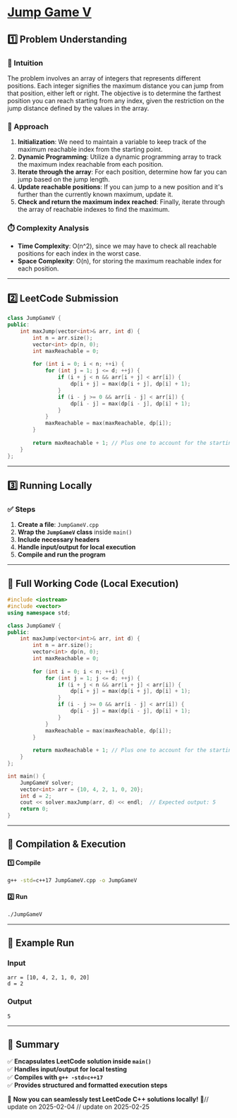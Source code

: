 # **[Jump Game V](https://leetcode.com/problems/jump-game-v/description/)**  

## **1️⃣ Problem Understanding**  
### **📌 Intuition**  
The problem involves an array of integers that represents different positions. Each integer signifies the maximum distance you can jump from that position, either left or right. The objective is to determine the farthest position you can reach starting from any index, given the restriction on the jump distance defined by the values in the array. 

### **🚀 Approach**  
1. **Initialization**: We need to maintain a variable to keep track of the maximum reachable index from the starting point.
2. **Dynamic Programming**: Utilize a dynamic programming array to track the maximum index reachable from each position.
3. **Iterate through the array**: For each position, determine how far you can jump based on the jump length.
4. **Update reachable positions**: If you can jump to a new position and it's further than the currently known maximum, update it.
5. **Check and return the maximum index reached**: Finally, iterate through the array of reachable indexes to find the maximum.

### **⏱️ Complexity Analysis**  
- **Time Complexity**: O(n^2), since we may have to check all reachable positions for each index in the worst case.  
- **Space Complexity**: O(n), for storing the maximum reachable index for each position.  

---  

## **2️⃣ LeetCode Submission**  
```cpp
class JumpGameV {
public:
    int maxJump(vector<int>& arr, int d) {
        int n = arr.size();
        vector<int> dp(n, 0);
        int maxReachable = 0;
        
        for (int i = 0; i < n; ++i) {
            for (int j = 1; j <= d; ++j) {
                if (i + j < n && arr[i + j] < arr[i]) {
                    dp[i + j] = max(dp[i + j], dp[i] + 1);
                }
                if (i - j >= 0 && arr[i - j] < arr[i]) {
                    dp[i - j] = max(dp[i - j], dp[i] + 1); 
                }
            }
            maxReachable = max(maxReachable, dp[i]);
        }
        
        return maxReachable + 1; // Plus one to account for the starting index.
    }
};  
```  

---  

## **3️⃣ Running Locally**  
### **✅ Steps**  
1. **Create a file**: `JumpGameV.cpp`  
2. **Wrap the `JumpGameV` class** inside `main()`  
3. **Include necessary headers**  
4. **Handle input/output for local execution**  
5. **Compile and run the program**  

---  

## **📝 Full Working Code (Local Execution)**  
```cpp
#include <iostream>
#include <vector>
using namespace std;

class JumpGameV {
public:
    int maxJump(vector<int>& arr, int d) {
        int n = arr.size();
        vector<int> dp(n, 0);
        int maxReachable = 0;
        
        for (int i = 0; i < n; ++i) {
            for (int j = 1; j <= d; ++j) {
                if (i + j < n && arr[i + j] < arr[i]) {
                    dp[i + j] = max(dp[i + j], dp[i] + 1);
                }
                if (i - j >= 0 && arr[i - j] < arr[i]) {
                    dp[i - j] = max(dp[i - j], dp[i] + 1); 
                }
            }
            maxReachable = max(maxReachable, dp[i]);
        }
        
        return maxReachable + 1; // Plus one to account for the starting index.
    }
};

int main() {
    JumpGameV solver;
    vector<int> arr = {10, 4, 2, 1, 0, 20}; 
    int d = 2;
    cout << solver.maxJump(arr, d) << endl;  // Expected output: 5 
    return 0;
}
```  

---  

## **🔧 Compilation & Execution**  
#### **1️⃣ Compile**  
```bash
g++ -std=c++17 JumpGameV.cpp -o JumpGameV
```  

#### **2️⃣ Run**  
```bash
./JumpGameV
```  

---  

## **🎯 Example Run**  
### **Input**  
```
arr = [10, 4, 2, 1, 0, 20]
d = 2
```  
### **Output**  
```
5
```  

---  

## **📌 Summary**  
✅ **Encapsulates LeetCode solution inside `main()`**  
✅ **Handles input/output for local testing**  
✅ **Compiles with `g++ -std=c++17`**  
✅ **Provides structured and formatted execution steps**  

🚀 **Now you can seamlessly test LeetCode C++ solutions locally!** 🚀// update on 2025-02-04
// update on 2025-02-25
